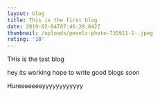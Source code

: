```yaml
---
layout: blog
title: This is the first blog
date: 2019-02-04T07:46:28.042Z
thumbnail: /uploads/pexels-photo-735911-1-.jpeg
rating: '10'
---
```

THis is the test blog

hey its working hope to write good blogs soon

Hureeeeeeeyyyyyyyyyyyy
